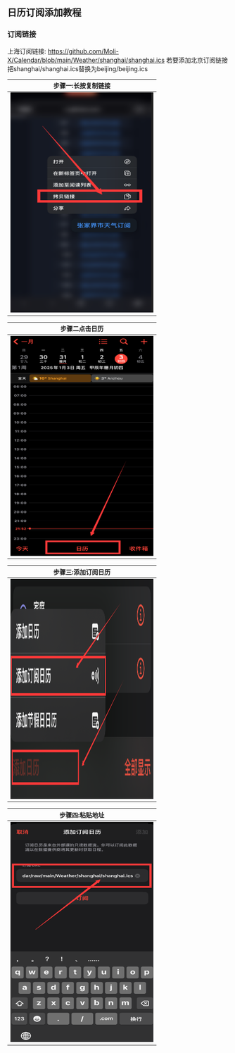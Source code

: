 ## 日历订阅添加教程
### 订阅链接
上海订阅链接: https://github.com/Moli-X/Calendar/blob/main/Weather/shanghai/shanghai.ics
若要添加北京订阅链接把shanghai/shanghai.ics替换为beijing/beijing.ics

|步骤一:长按复制链接|
| -- |
|<img src="https://github.com/Moli-X/Calendar/raw/main/Icon/Way4.png" width="325px" height="500px" >|

|步骤二点击日历|
| -- |
|<img src="https://github.com/Moli-X/Calendar/raw/main/Icon/Way1.png" width="325px" height="500px">|

|步骤三:添加订阅日历|
| -- |
<img src="https://github.com/Moli-X/Calendar/raw/main/Icon/Way2.png" width="325px" height="500px">|

|步骤四:粘贴地址|
| -- |
<img src="https://github.com/Moli-X/Calendar/raw/main/Icon/Way3.png" width="325px" height="500px">|
